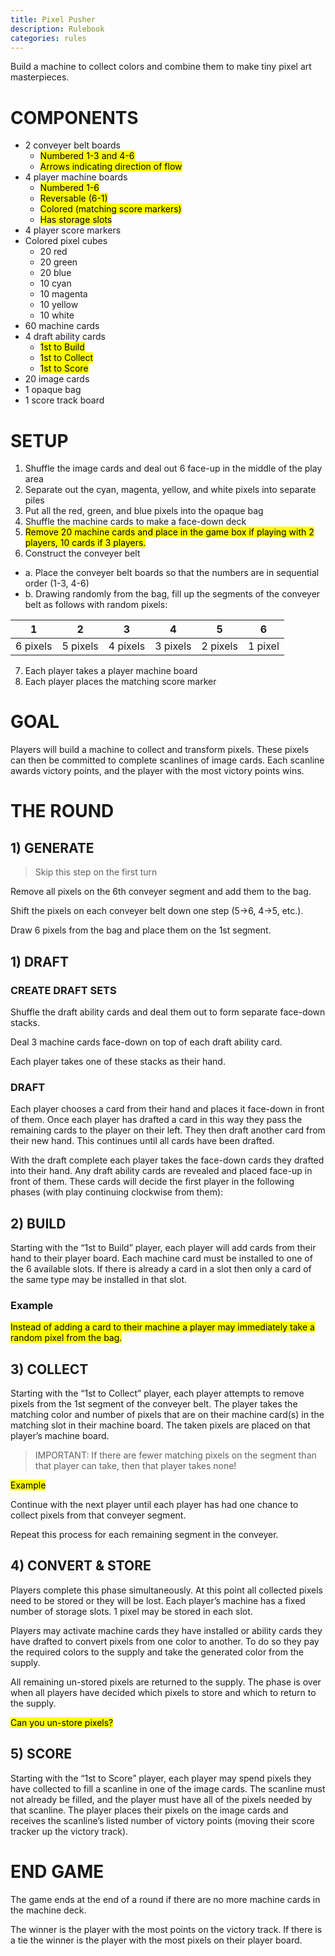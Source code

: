 ```yaml
---
title: Pixel Pusher
description: Rulebook
categories: rules
---
```

Build a machine to collect colors and combine them to make tiny pixel art masterpieces.

# COMPONENTS
- 2 conveyer belt boards
  - <mark>Numbered 1-3 and 4-6</mark>
  - <mark>Arrows indicating direction of flow</mark>
- 4 player machine boards
  - <mark>Numbered 1-6</mark>
  - <mark>Reversable (6-1)</mark>
  - <mark>Colored (matching score markers)</mark>
  - <mark>Has storage slots</mark>
- 4 player score markers
- Colored pixel cubes
  - 20 red
  - 20 green
  - 20 blue
  - 10 cyan
  - 10 magenta
  - 10 yellow
  - 10 white
- 60 machine cards
- 4 draft ability cards
  - <mark>1st to Build</mark>
  - <mark>1st to Collect</mark>
  - <mark>1st to Score</mark>
- 20 image cards
- 1 opaque bag 
- 1 score track board

# SETUP
1. Shuffle the image cards and deal out 6 face-up in the middle of the play area
2. Separate out the cyan, magenta, yellow, and white pixels into separate piles
3. Put all the red, green, and blue pixels into the opaque bag
4. Shuffle the machine cards to make a face-down deck
5. <mark>Remove 20 machine cards and place in the game box if playing with 2 players, 10 cards if 3 players.</mark>
6. Construct the conveyer belt
  - a. Place the conveyer belt boards so that the numbers are in sequential order (1-3, 4-6)
  - b. Drawing randomly from the bag, fill up the segments of the conveyer belt as follows with random pixels:

| 1 | 2 | 3 | 4 | 5 | 6 |
| --- | --- | --- | --- | --- | --- |
| 6 pixels | 5 pixels | 4 pixels | 3 pixels | 2 pixels | 1 pixel |

7. Each player takes a player machine board
8. Each player places the matching score marker

# GOAL
Players will build a machine to collect and transform pixels. These pixels can then be committed to complete scanlines of image cards. Each scanline awards victory points, and the player with the most victory points wins.

# THE ROUND
## 1) GENERATE

> Skip this step on the first turn

Remove all pixels on the 6th conveyer segment and add them to the bag.

Shift the pixels on each conveyer belt down one step (5->6, 4->5, etc.).

Draw 6 pixels from the bag and place them on the 1st segment.

## 1) DRAFT
### CREATE DRAFT SETS
Shuffle the draft ability cards and deal them out to form separate face-down stacks.

Deal 3 machine cards face-down on top of each draft ability card.

Each player takes one of these stacks as their hand.

### DRAFT
Each player chooses a card from their hand and places it face-down in front of them. Once each player has drafted a card in this way they pass the remaining cards to the player on their left. They then draft another card from their new hand. This continues until all cards have been drafted.

With the draft complete each player takes the face-down cards they drafted into their hand. Any draft ability cards are revealed and placed face-up in front of them. These cards will decide the first player in the following phases (with play continuing clockwise from them):

## 2) BUILD
Starting with the “1st to Build” player, each player will add cards from their hand to their player board. Each machine card must be installed to one of the 6 available slots. If there is already a card in a slot then only a card of the same type may be installed in that slot.

### Example
<mark>Instead of adding a card to their machine a player may immediately take a random pixel from the bag.</mark>

## 3) COLLECT
Starting with the “1st to Collect” player, each player attempts to remove pixels from the 1st segment of the conveyer belt. The player takes the matching color and number of pixels that are on their machine card(s) in the matching slot in their machine board. The taken pixels are placed on that player’s machine board.

> IMPORTANT: If there are fewer matching pixels on the segment than that player can take, then that player takes none!

<mark>Example</mark>

Continue with the next player until each player has had one chance to collect pixels from that conveyer segment.

Repeat this process for each remaining segment in the conveyer.

## 4) CONVERT & STORE
Players complete this phase simultaneously. At this point all collected pixels need to be stored or they will be lost. Each player’s machine has a fixed number of storage slots. 1 pixel may be stored in each slot.

Players may activate machine cards they have installed or ability cards they have drafted to convert pixels from one color to another. To do so they pay the required colors to the supply and take the generated color from the supply.

All remaining un-stored pixels are returned to the supply. The phase is over when all players have decided which pixels to store and which to return to the supply.

<mark>Can you un-store pixels?</mark>

## 5) SCORE
Starting with the “1st to Score” player, each player may spend pixels they have collected to fill a scanline in one of the image cards. The scanline must not already be filled, and the player must have all of the pixels needed by that scanline. The player places their pixels on the image cards and receives the scanline’s listed number of victory points (moving their score tracker up the victory track).

# END GAME
The game ends at the end of a round if there are no more machine cards in the machine deck.

The winner is the player with the most points on the victory track. If there is a tie the winner is the player with the most pixels on their player board.